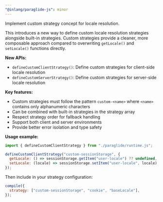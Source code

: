 ```yaml
---
"@inlang/paraglide-js": minor
---
```


Implement custom strategy concept for locale resolution.

This introduces a new way to define custom locale resolution strategies alongside built-in strategies. Custom strategies provide a cleaner, more composable approach compared to overwriting `getLocale()` and `setLocale()` functions directly.

**New APIs:**

- `defineCustomClientStrategy()`: Define custom strategies for client-side locale resolution
- `defineCustomServerStrategy()`: Define custom strategies for server-side locale resolution

**Key features:**

- Custom strategies must follow the pattern `custom-<name>` where `<name>` contains only alphanumeric characters
- Can be combined with built-in strategies in the strategy array
- Respect strategy order for fallback handling
- Support both client and server environments
- Provide better error isolation and type safety

**Usage example:**

```js
import { defineCustomClientStrategy } from "./paraglide/runtime.js";

defineCustomClientStrategy("custom-sessionStorage", {
  getLocale: () => sessionStorage.getItem("user-locale") ?? undefined,
  setLocale: (locale) => sessionStorage.setItem("user-locale", locale),
});
```

Then include in your strategy configuration:

```js
compile({
  strategy: ["custom-sessionStorage", "cookie", "baseLocale"],
});
```
